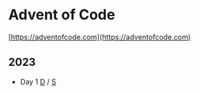 # Advent of Code

[https://adventofcode.com](https://adventofcode.com)

## 2023
- Day 1 [D](https://adventofcode.com/2023/day/1) / [S](https://github.com/raketenbasis/advent-of-code/tree/main/2023/day01)